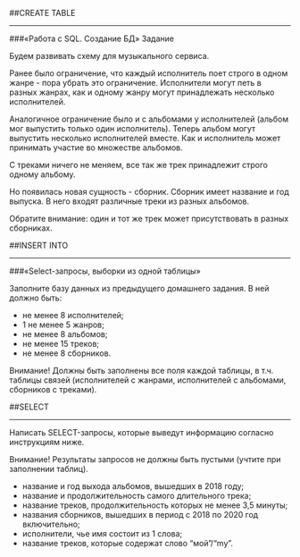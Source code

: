 ##CREATE TABLE
***
###«Работа с SQL. Создание БД»
Задание

Будем развивать схему для музыкального сервиса.

Ранее было ограничение, что каждый исполнитель поет строго в одном жанре - пора убрать это ограничение. Исполнители могут петь в разных жанрах, как и одному жанру могут принадлежать несколько исполнителей.

Аналогичное ограничение было и с альбомами у исполнителей (альбом мог выпустить только один исполнитель). Теперь альбом могут выпустить несколько исполнителей вместе. Как и исполнитель может принимать участие во множестве альбомов.

С треками ничего не меняем, все так же трек принадлежит строго одному альбому.

Но появилась новая сущность - сборник. Сборник имеет название и год выпуска. В него входят различные треки из разных альбомов.

Обратите внимание: один и тот же трек может присутствовать в разных сборниках.

##INSERT INTO
***
###«Select-запросы, выборки из одной таблицы»

Заполните базу данных из предыдущего домашнего задания. В ней должно быть:

* не менее 8 исполнителей;
* 1 не менее 5 жанров;
* не менее 8 альбомов;
* не менее 15 треков;
* не менее 8 сборников.

Внимание! Должны быть заполнены все поля каждой таблицы, в т.ч. таблицы связей (исполнителей с жанрами, исполнителей с альбомами, сборников с треками).

##SELECT
***
Написать SELECT-запросы, которые выведут информацию согласно инструкциям ниже.

Внимание! Результаты запросов не должны быть пустыми (учтите при заполнении таблиц).

* название и год выхода альбомов, вышедших в 2018 году;
* название и продолжительность самого длительного трека;
* название треков, продолжительность которых не менее 3,5 минуты;
* названия сборников, вышедших в период с 2018 по 2020 год включительно;
* исполнители, чье имя состоит из 1 слова;
* название треков, которые содержат слово “мой”/“my”.